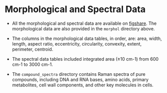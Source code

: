 # Morphological and Spectral Data

- All the morphological and spectral data are available on [figshare](https://figshare.com/s/260533c8d814c10e9c54). The morphological data are also provided in the `morphol` directory above. 

- The columns in the morphological data tables, in order, are: area, width, length, aspect ratio, eccentricity, circularity, convexity, extent, perimeter, centroid. 

- The spectral data tables included integrated area (±10 cm-1) from 600 cm-1 to 3000 cm-1.

- The `compound_spectra` directory contains Raman spectra of pure compounds, including DNA and RNA bases, amino acids, primary metabolites, cell wall components, and other key molecules in cells.
